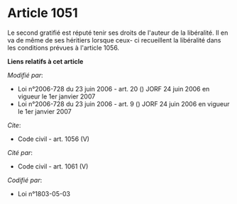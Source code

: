 # Article 1051

Le second gratifié est réputé tenir ses droits de l'auteur de la libéralité. Il en va de même de ses héritiers lorsque ceux-
ci recueillent la libéralité dans les conditions prévues à l'article 1056.

**Liens relatifs à cet article**

_Modifié par_:

  - Loi n°2006-728 du 23 juin 2006 - art. 20 () JORF 24 juin 2006 en vigueur le 1er janvier 2007
  - Loi n°2006-728 du 23 juin 2006 - art. 9 () JORF 24 juin 2006 en vigueur le 1er janvier 2007

_Cite_:

  - Code civil - art. 1056 (V)

_Cité par_:

  - Code civil - art. 1061 (V)

_Codifié par_:

  - Loi n°1803-05-03
